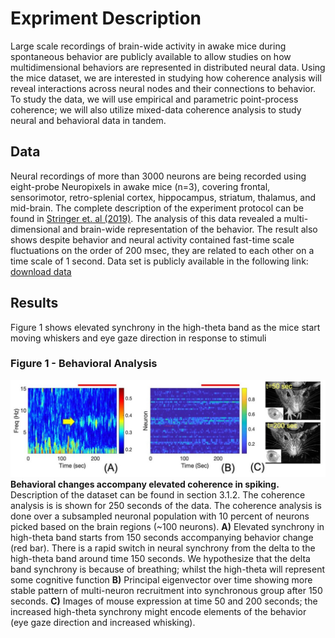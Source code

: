 
# Expriment Description
Large scale recordings of brain-wide activity in awake mice during spontaneous behavior are publicly available to allow studies on how multidimensional behaviors are represented in distributed neural data. 
Using the mice dataset, we are interested in studying how coherence analysis will reveal interactions across neural nodes and their connections to behavior. To study the data, we will use empirical and parametric point-process coherence; we will also utilize mixed-data coherence analysis to study neural and behavioral data in tandem.

## Data

 Neural recordings of more than 3000 neurons are being recorded using eight-probe Neuropixels in awake mice (n=3), covering frontal, sensorimotor, retro-splenial cortex, hippocampus, striatum, thalamus, and mid-brain. The complete description of the experiment protocol can be found in [Stringer et. al (2019)](https://www.nature.com/articles/s41586-019-1346-5). The analysis of this data revealed a multi-dimensional and brain-wide representation of the behavior. The result also shows despite behavior and neural activity contained fast-time scale fluctuations on the order of 200 msec, they are related to each other on a time scale of 1 second.
Data set is publicly available in the following link: [download data](https://figshare.com/articles/dataset/LFP_data_for_8-Neuropixels_recordings_from_Stringer_et_al_2019_Science/8784311)

## Results
 Figure 1 shows elevated synchrony in the high-theta band as the mice start moving whiskers and eye gaze direction in response to stimuli

### Figure 1 - Behavioral Analysis
![ ](imgs/stringer.jpg)
**Behavioral changes accompany elevated coherence in spiking.** Description of the dataset can be found in section 3.1.2. The coherence analysis is is shown for 250 seconds of the data. The coherence analysis is done over a subsampled neuronal population with 10 percent of neurons picked based on the brain regions (~100 neurons). **A)** Elevated synchrony in high-theta band starts from 150 seconds accompanying behavior change (red bar). There is a rapid switch in neural synchrony from the delta to the high-theta band around time 150 seconds. We hypothesize that the delta band synchrony is because of breathing; whilst the high-theta will represent some cognitive function **B)** Principal eigenvector over time showing more stable pattern of multi-neuron recruitment into synchronous group after 150 seconds.  **C)** Images of mouse expression at time 50 and 200 seconds; the increased high-theta synchrony might encode elements of the behavior (eye gaze direction and increased whisking).
